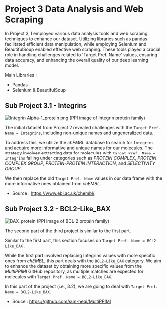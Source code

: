 # Project 3 Data Analysis and Web Scraping #

In Project 3, I employed various data analysis tools and web scraping techniques to enhance our dataset.
Utilizing libraries such as pandas facilitated efficient data manipulation, while employing Selenium and BeautifulSoup enabled effective web scraping. These tools played a crucial role in handling challenges related to 'Target Pref. Name' values, ensuring data accuracy, and enhancing the overall quality of our deep learning model.

Main Libraries :
- Pandas
- Selenium & BeautifulSoup 


## Sub Project 3.1 - Integrins ## 

![Integrin Alpha-1_protein png](https://github.com/Gavision97/DeepLearningResearchStarship/assets/150701079/fe39516d-e706-43ea-9c0f-bb9a1c997dd9)
(PPI image of Integrin protein family)

The initial dataset from Project 2 revealed challenges with the `Target Pref. Name = Integrins`, including non-unique names and ungeneralized data. 

To address this, we utilize the *chEMBL* database to search for `Integrins` and acquire more informative and unique names for our molecules. The strategy involves extracting data for molecules with `Target Pref. Name = Integrins` falling under categories such as *PROTEIN COMPLEX*, *PROTEIN COMPLEX GROUP*, *PROTEIN-PROTEIN INTERACTION*, and *SELECTIVITY GROUP*. 

We then replace the old `Target Pref. Name` values in our data frame with the more informative ones obtained from *chEMBL*.

- Source : https://www.ebi.ac.uk/chembl/

## Sub Project 3.2 - BCL2-Like_BAX ##

![BAX_protein](https://github.com/Gavision97/DeepLearningResearchStarship/assets/150701079/c053f821-b4a8-483d-9596-340149235ce2)
(PPI image of BCL-2 protein family)

The second part of the third project is similar to the first part. 

Similar to the first part, this section focuses on `Target Pref. Name = BCL2-Like_BAX` . 

While the first part involved replacing Integrins values with more specific ones from *chEMBL*, this part deals with the `BCL2-Like_BAX` category. We aim to enhance the dataset by obtaining more specific values from the *MultiPPIMI* GitHub repository, as multiple matches are expected for molecules with `Target Pref. Name = BCL2-Like_BAX`.

In this part of the project (i.e., 3.2), we are going to deal with `Target Pref. Name = BCL2-Like_BAX`.

* Souce : https://github.com/sun-heqi/MultiPPIMI
